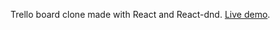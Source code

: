 Trello board clone made with React and React-dnd. [Live demo](https://ralam.github.io/react-trello-clone/).